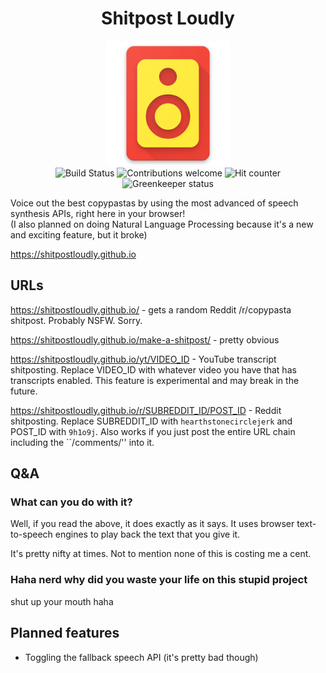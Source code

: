 <h1 class="unchanged" align="center">Shitpost Loudly</h1>
<div align="center">
<a href="https://github.com/shitpostloudly/shitpostloudly.github.io"><img height="200" style="display:inline-block;" src="./public/favicon.png" alt="Shitpost Loudly Logo"></a>
<br>
<a href="https://travis-ci.org/shitpostloudly/shitpostloudly.github.io"><img style="display:inline-block;" src="https://travis-ci.org/shitpostloudly/shitpostloudly.github.io.svg?branch=develop" alt="Build Status"></a>
<a href="https://github.com/shitpostloudly/shitpostloudly.github.io/issues"><img style="display:inline-block;" src="https://img.shields.io/badge/contributions-welcome-brightgreen.svg?style=flat" alt="Contributions welcome"></a>
<img style="display:inline-block;" src="http://hits.dwyl.io/shitpostloudly/shitpostloudly.github.io.svg" alt="Hit counter">
<img style="display:inline-block;" src="https://badges.greenkeeper.io/shitpostloudly/shitpostloudly.github.io.svg" alt="Greenkeeper status">
</div>

Voice out the best copypastas by using the most advanced of speech synthesis APIs, right here in your browser!  
(I also planned on doing Natural Language Processing because it's a new and exciting feature, but it broke)

https://shitpostloudly.github.io

## URLs

https://shitpostloudly.github.io/ - gets a random Reddit /r/copypasta shitpost. Probably NSFW. Sorry.

https://shitpostloudly.github.io/make-a-shitpost/ - pretty obvious

https://shitpostloudly.github.io/yt/VIDEO_ID - YouTube transcript shitposting. Replace VIDEO_ID with whatever video you have that has transcripts enabled. This feature is experimental and may break in the future.

https://shitpostloudly.github.io/r/SUBREDDIT_ID/POST_ID - Reddit shitposting. Replace SUBREDDIT_ID with `hearthstonecirclejerk` and POST_ID with `9h1o9j`. Also works if you just post the entire URL chain including the ``/comments/'' into it.

## Q&A

### What can you do with it?

Well, if you read the above, it does exactly as it says. It uses browser text-to-speech engines to play back the text that you give it.

It's pretty nifty at times. Not to mention none of this is costing me a cent.

### Haha nerd why did you waste your life on this stupid project

shut up your mouth haha

## Planned features

- Toggling the fallback speech API (it's pretty bad though)
